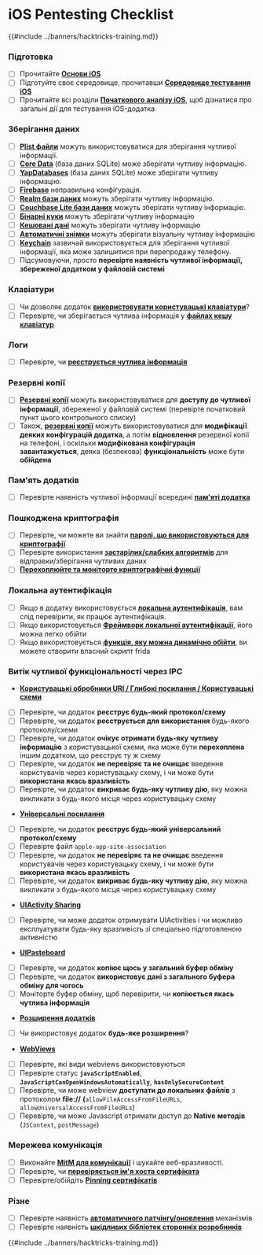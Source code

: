 # iOS Pentesting Checklist

{{#include ../banners/hacktricks-training.md}}

### Підготовка

- [ ] Прочитайте [**Основи iOS**](ios-pentesting/ios-basics.md)
- [ ] Підготуйте своє середовище, прочитавши [**Середовище тестування iOS**](ios-pentesting/ios-testing-environment.md)
- [ ] Прочитайте всі розділи [**Початкового аналізу iOS**](ios-pentesting/index.html#initial-analysis), щоб дізнатися про загальні дії для тестування iOS-додатка

### Зберігання даних

- [ ] [**Plist файли**](ios-pentesting/index.html#plist) можуть використовуватися для зберігання чутливої інформації.
- [ ] [**Core Data**](ios-pentesting/index.html#core-data) (база даних SQLite) може зберігати чутливу інформацію.
- [ ] [**YapDatabases**](ios-pentesting/index.html#yapdatabase) (база даних SQLite) може зберігати чутливу інформацію.
- [ ] [**Firebase**](ios-pentesting/index.html#firebase-real-time-databases) неправильна конфігурація.
- [ ] [**Realm бази даних**](ios-pentesting/index.html#realm-databases) можуть зберігати чутливу інформацію.
- [ ] [**Couchbase Lite бази даних**](ios-pentesting/index.html#couchbase-lite-databases) можуть зберігати чутливу інформацію.
- [ ] [**Бінарні куки**](ios-pentesting/index.html#cookies) можуть зберігати чутливу інформацію
- [ ] [**Кешовані дані**](ios-pentesting/index.html#cache) можуть зберігати чутливу інформацію
- [ ] [**Автоматичні знімки**](ios-pentesting/index.html#snapshots) можуть зберігати візуальну чутливу інформацію
- [ ] [**Keychain**](ios-pentesting/index.html#keychain) зазвичай використовується для зберігання чутливої інформації, яка може залишитися при перепродажу телефону.
- [ ] Підсумовуючи, просто **перевірте наявність чутливої інформації, збереженої додатком у файловій системі**

### Клавіатури

- [ ] Чи дозволяє додаток [**використовувати користувацькі клавіатури**](ios-pentesting/index.html#custom-keyboards-keyboard-cache)?
- [ ] Перевірте, чи зберігається чутлива інформація у [**файлах кешу клавіатур**](ios-pentesting/index.html#custom-keyboards-keyboard-cache)

### **Логи**

- [ ] Перевірте, чи [**реєструється чутлива інформація**](ios-pentesting/index.html#logs)

### Резервні копії

- [ ] [**Резервні копії**](ios-pentesting/index.html#backups) можуть використовуватися для **доступу до чутливої інформації**, збереженої у файловій системі (перевірте початковий пункт цього контрольного списку)
- [ ] Також, [**резервні копії**](ios-pentesting/index.html#backups) можуть використовуватися для **модифікації деяких конфігурацій додатка**, а потім **відновлення** резервної копії на телефоні, і оскільки **модифікована конфігурація** **завантажується**, деяка (безпекова) **функціональність** може бути **обійдена**

### **Пам'ять додатків**

- [ ] Перевірте наявність чутливої інформації всередині [**пам'яті додатка**](ios-pentesting/index.html#testing-memory-for-sensitive-data)

### **Пошкоджена криптографія**

- [ ] Перевірте, чи можете ви знайти [**паролі, що використовуються для криптографії**](ios-pentesting/index.html#broken-cryptography)
- [ ] Перевірте використання [**застарілих/слабких алгоритмів**](ios-pentesting/index.html#broken-cryptography) для відправки/зберігання чутливих даних
- [ ] [**Перехоплюйте та моніторте криптографічні функції**](ios-pentesting/index.html#broken-cryptography)

### **Локальна аутентифікація**

- [ ] Якщо в додатку використовується [**локальна аутентифікація**](ios-pentesting/index.html#local-authentication), вам слід перевірити, як працює аутентифікація.
- [ ] Якщо використовується [**Фреймворк локальної аутентифікації**](ios-pentesting/index.html#local-authentication-framework), його можна легко обійти
- [ ] Якщо використовується [**функція, яку можна динамічно обійти**](ios-pentesting/index.html#local-authentication-using-keychain), ви можете створити власний скрипт frida

### Витік чутливої функціональності через IPC

- [**Користувацькі обробники URI / Глибокі посилання / Користувацькі схеми**](ios-pentesting/index.html#custom-uri-handlers-deeplinks-custom-schemes)
- [ ] Перевірте, чи додаток **реєструє будь-який протокол/схему**
- [ ] Перевірте, чи додаток **реєструється для використання** будь-якого протоколу/схеми
- [ ] Перевірте, чи додаток **очікує отримати будь-яку чутливу інформацію** з користувацької схеми, яка може бути **перехоплена** іншим додатком, що реєструє ту ж схему
- [ ] Перевірте, чи додаток **не перевіряє та не очищає** введення користувачів через користувацьку схему, і чи може бути **використана якась вразливість**
- [ ] Перевірте, чи додаток **викриває будь-яку чутливу дію**, яку можна викликати з будь-якого місця через користувацьку схему
- [**Універсальні посилання**](ios-pentesting/index.html#universal-links)
- [ ] Перевірте, чи додаток **реєструє будь-який універсальний протокол/схему**
- [ ] Перевірте файл `apple-app-site-association`
- [ ] Перевірте, чи додаток **не перевіряє та не очищає** введення користувачів через користувацьку схему, і чи може бути **використана якась вразливість**
- [ ] Перевірте, чи додаток **викриває будь-яку чутливу дію**, яку можна викликати з будь-якого місця через користувацьку схему
- [**UIActivity Sharing**](ios-pentesting/ios-uiactivity-sharing.md)
- [ ] Перевірте, чи може додаток отримувати UIActivities і чи можливо експлуатувати будь-яку вразливість зі спеціально підготовленою активністю
- [**UIPasteboard**](ios-pentesting/ios-uipasteboard.md)
- [ ] Перевірте, чи додаток **копіює щось у загальний буфер обміну**
- [ ] Перевірте, чи додаток **використовує дані з загального буфера обміну для чогось**
- [ ] Моніторте буфер обміну, щоб перевірити, чи **копіюється якась чутлива інформація**
- [**Розширення додатків**](ios-pentesting/ios-app-extensions.md)
- [ ] Чи використовує додаток **будь-яке розширення**?
- [**WebViews**](ios-pentesting/ios-webviews.md)
- [ ] Перевірте, які види webviews використовуються
- [ ] Перевірте статус **`javaScriptEnabled`**, **`JavaScriptCanOpenWindowsAutomatically`**, **`hasOnlySecureContent`**
- [ ] Перевірте, чи може webview **доступати до локальних файлів** з протоколом **file://** **(**`allowFileAccessFromFileURLs`, `allowUniversalAccessFromFileURLs`)
- [ ] Перевірте, чи може Javascript отримати доступ до **Native** **методів** (`JSContext`, `postMessage`)

### Мережева комунікація

- [ ] Виконайте [**MitM для комунікації**](ios-pentesting/index.html#network-communication) і шукайте веб-вразливості.
- [ ] Перевірте, чи [**перевіряється ім'я хоста сертифіката**](ios-pentesting/index.html#hostname-check)
- [ ] Перевірте/обійдіть [**Pinning сертифікатів**](ios-pentesting/index.html#certificate-pinning)

### **Різне**

- [ ] Перевірте наявність [**автоматичного патчінгу/оновлення**](ios-pentesting/index.html#hot-patching-enforced-updateing) механізмів
- [ ] Перевірте наявність [**шкідливих бібліотек сторонніх розробників**](ios-pentesting/index.html#third-parties)

{{#include ../banners/hacktricks-training.md}}
